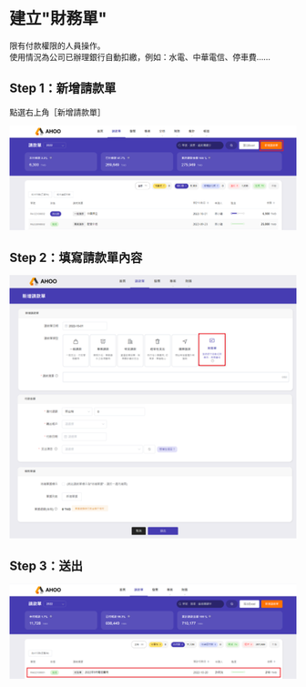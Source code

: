 # 建立"財務單"

限有付款權限的人員操作。  
使用情況為公司已辦理銀行自動扣繳，例如：水電、中華電信、停車費……

## Step 1：新增請款單

點選右上角［新增請款單］

![新增請款單](./new.png)

## Step 2：填寫請款單內容

![新增請款單](./finance.png)

## Step 3：送出

![送出財務單](./end.png)
